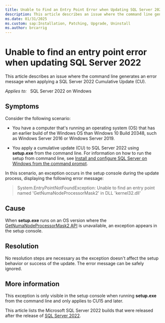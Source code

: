 ```yaml
---
title: Unable to Find an Entry Point Error when Updating SQL Server 2022
description: This article describes an issue where the command line generates an error message when applying a SQL Server 2022 Cumulative Update (CU).
ms.date: 01/31/2025
ms.custom: sap:Installation, Patching, Upgrade, Uninstall
ms.author: brcarrig  
---
```

# Unable to find an entry point error when updating SQL Server 2022

This article describes an issue where the command line generates an error message when applying a SQL Server 2022 Cumulative Update (CU).

_Applies to:_ &nbsp; SQL Server 2022 on Windows  

## Symptoms

Consider the following scenario:

- You have a computer that's running an operating system (OS) that has an earlier build of the Windows OS than Windows 10 Build 20348, such as Windows Server 2016 or Windows Server 2019.

- You apply a cumulative update (CU) to SQL Server 2022 using **setup.exe** from the command line. For information on how to run the setup from command line, see [Install and configure SQL Server on Windows from the command prompt](/sql/database-engine/install-windows/install-sql-server-from-the-command-prompt).

In this scenario, an exception occurs in the setup console during the update process, displaying the following error message:

> System.EntryPointNotFoundException: Unable to find an entry point named 'GetNumaNodeProcessorMask2' in DLL 'kernel32.dll'

## Cause

When **setup.exe** runs on an OS version where the [GetNumaNodeProcessorMask2 API](/windows/win32/api/systemtopologyapi/nf-systemtopologyapi-getnumanodeprocessormask2) is unavailable, an exception appears in the setup console.

## Resolution

No resolution steps are necessary as the exception doesn't affect the setup behavior or success of the update. The error message can be safely ignored.

## More information

This exception is only visible in the setup console when running **setup.exe** from the command line and only applies to CU15 and later.

This article lists the Microsoft SQL Server 2022 builds that were released after the release of [SQL Server 2022](../releases/sqlserver-2022/build-versions.md).
